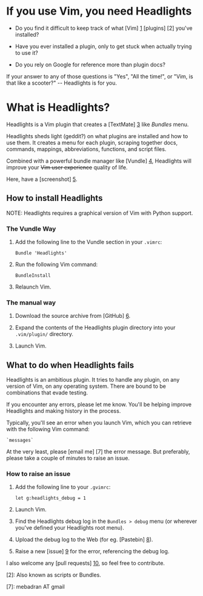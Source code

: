 # If you use Vim, you need Headlights

- Do you find it difficult to keep track of what [Vim] [1] [plugins] [2] you've installed?

- Have you ever installed a plugin, only to get stuck when actually trying to use it?

- Do you rely on Google for reference more than plugin docs?

If your answer to any of those questions is "Yes", "All the time!", or "Vim, is that like a scooter?" -- Headlights is for you.

# What is Headlights?

Headlights is a Vim plugin that creates a [TextMate] [3] like _Bundles_ menu.

Headlights sheds light (geddit?) on what plugins are installed and how to use them. It creates a menu for each plugin, scraping together docs, commands, mappings, abbreviations, functions, and script files.

Combined with a powerful bundle manager like [Vundle] [4], Headlights will improve your ~~Vim user experience~~ quality of life.

Here, have a [screenshot] [5].

## How to install Headlights

NOTE: Headlights requires a graphical version of Vim with Python support.

### The Vundle Way

1. Add the following line to the Vundle section in your `.vimrc`:

    `Bundle 'Headlights'`

2. Run the following Vim command:

    `BundleInstall`

3. Relaunch Vim.

### The manual way

1. Download the source archive from [GitHub] [6].

2. Expand the contents of the Headlights plugin directory into your `.vim/plugin/` directory.

3. Launch Vim.

## What to do when Headlights fails

Headlights is an ambitious plugin. It tries to handle any plugin, on any version of Vim, on any operating system. There are bound to be combinations that evade testing.

If you encounter any errors, please let me know. You'll be helping improve Headlights and making history in the process.

Typically, you'll see an error when you launch Vim, which you can retrieve with the following Vim command:

    `messages`

At the very least, please [email me] [7] the error message. But preferably, please take a couple of minutes to raise an issue.

### How to raise an issue

1. Add the following line to your `.gvimrc`:

    `let g:headlights_debug = 1`

2. Launch Vim.

3. Find the Headlights debug log in the `Bundles > debug` menu (or wherever you've defined your Headlights root menu).

4. Upload the debug log to the Web (for eg. [Pastebin] [8]).

5. Raise a new [issue] [9] for the error, referencing the debug log.

I also welcome any [pull requests] [10], so feel free to contribute.

[1]: http://www.vim.org/

[2]: Also known as scripts or Bundles.

[3]: http://macromates.com/

[4]: https://github.com/gmarik/vundle

[5]: https://github.com/mbadran/headlights/raw/master/headlights_ss.png

[6]: https://github.com/mbadran/headlights/archives/master

[7]: mebadran AT gmail

[8]: http://pastebin.com/

[9]: https://github.com/mbadran/headlights/issues

[10]: http://help.github.com/forking/
